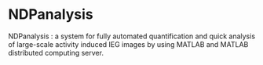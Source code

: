 # NDPanalysis
NDPanalysis : a system for fully automated quantification and quick analysis of large-scale activity induced IEG images by using MATLAB and MATLAB distributed computing server. 
